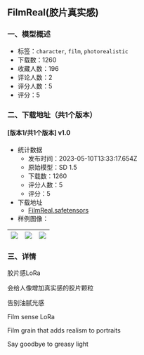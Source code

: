 ## FilmReal(胶片真实感)
### 一、模型概述

- 标签：`character`, `film`, `photorealistic`
- 下载数：1260
- 收藏人数：196
- 评论人数：2
- 评分人数：5
- 评分：5

### 二、下载地址（共1个版本）

#### [版本1/共1个版本] v1.0

- 统计数据
  - 发布时间：2023-05-10T13:33:17.654Z
  - 原始模型：SD 1.5
  - 下载数：1260
  - 评分人数：5
  - 评分：5
- 下载地址
  - [FilmReal.safetensors](https://civitai.com/api/download/models/67187)
- 样例图像：

| <img src="https://image.civitai.com/xG1nkqKTMzGDvpLrqFT7WA/64204ba6-00e1-4856-87ed-faccc928477b/width=450/746076.jpeg" /> | <img src="https://image.civitai.com/xG1nkqKTMzGDvpLrqFT7WA/ea790758-bad0-40e3-9299-9a6d4265b0b9/width=450/746077.jpeg" /> | <img src="https://image.civitai.com/xG1nkqKTMzGDvpLrqFT7WA/c68dd603-cf2a-49fd-8a6c-fc3d405c8110/width=450/746078.jpeg" /> |
| ---- | ---- | ---- |


### 三、详情
<p>胶片感LoRa</p><p>会给人像增加真实感的胶片颗粒</p><p>告别油腻光感</p><p></p><p>Film sense LoRa</p><p>Film grain that adds realism to portraits</p><p>Say goodbye to greasy light</p>